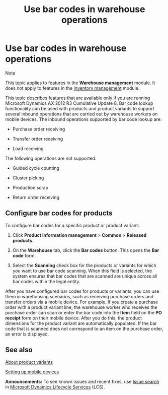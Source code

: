 ﻿---
title: Use bar codes in warehouse operations
TOCTitle: Use bar codes in warehouse operations
ms:assetid: adbc48d2-6d6b-4ad1-8051-16fcbad113be
ms:mtpsurl: https://technet.microsoft.com/en-us/library/Dn906144(v=AX.60)
ms:contentKeyID: 63972493
ms.date: 05/06/2015
mtps_version: v=AX.60
---

# Use bar codes in warehouse operations 



> [!NOTE]
> <P>This topic applies to features in the <STRONG>Warehouse management</STRONG> module. It does not apply to features in the <A href="inventory-management.md">Inventory management</A> module.</P>



This topic describes features that are available only if you are running Microsoft Dynamics AX 2012 R3 Cumulative Update 8. Bar code lookup functionality can be used with products and product variants to support several inbound operations that are carried out by warehouse workers on mobile devices. The inbound operations supported by bar code lookup are:

  - Purchase order receiving

  - Transfer order receiving

  - Load receiving

The following operations are not supported:

  - Guided cycle counting

  - Cluster picking

  - Production scrap

  - Return order receiving

## Configure bar codes for products

To configure bar codes for a specific product or product variant:

1.  Click **Product information management** \> **Common** \> **Released products**.

2.  On the **Warehouse** tab, click the **Bar codes** button. This opens the **Bar code** form.

3.  Select the **Scanning** check box for the products or variants for which you want to use bar code scanning. When this field is selected, the system ensures that bar codes that are scanned are unique across all bar codes within the legal entity.

After you have configured bar codes for products or variants, you can use them in warehousing scenarios, such as receiving purchase orders and transfer orders via a mobile device. For example, if you create a purchase order with a product variant line, the warehouse worker who receives the purchase order can scan or enter the bar code into the **Item** field on the **PO receipt** form on their mobile device. After you do this, the product dimensions for the product variant are automatically populated. If the bar code that is scanned does not correspond to an item on the purchase order, an error is displayed.

## See also

[About product variants](about-product-variants.md)

[Setting up mobile devices](setting-up-mobile-devices.md)

  
**Announcements:** To see known issues and recent fixes, use [Issue search](http://go.microsoft.com/fwlink/?linkid=389258) in [Microsoft Dynamics Lifecycle Services](http://go.microsoft.com/fwlink/?linkid=306505) (LCS).

